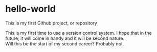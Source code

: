 # hello-world
This is my first Github project, or repository

This is my first time to use a version control system.  I hope
that in the future, it will come in handy and it will be second nature.  
Will this be the start of my second career?  Probably not.


